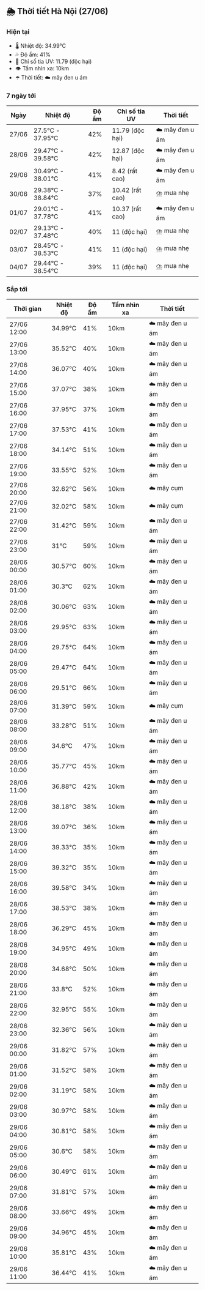 ## 🌦️ Thời tiết Hà Nội (27/06)

### Hiện tại

- 🌡️ Nhiệt độ: 34.99℃
- 💦 Độ ẩm: 41%
- 🌟 Chỉ số tia UV: 11.79 (độc hại)
- 👁️ Tầm nhìn xa: 10km
- ☂️ Thời tiết: ☁️ mây đen u ám

### 7 ngày tới

| Ngày | Nhiệt độ | Độ ẩm | Chỉ số tia UV | Thời tiết |
| --- | --- | --- | --- | --- |
| 27/06 | 27.5℃ - 37.95℃ | 42% | 11.79 (độc hại) | ☁️ mây đen u ám |
| 28/06 | 29.47℃ - 39.58℃ | 42% | 12.87 (độc hại) | ☁️ mây đen u ám |
| 29/06 | 30.49℃ - 38.01℃ | 41% | 8.42 (rất cao) | ☁️ mây đen u ám |
| 30/06 | 29.38℃ - 38.84℃ | 37% | 10.42 (rất cao) | ⛈️ mưa nhẹ |
| 01/07 | 29.01℃ - 37.78℃ | 41% | 10.37 (rất cao) | ☁️ mây đen u ám |
| 02/07 | 29.13℃ - 37.48℃ | 40% | 11 (độc hại) | ⛈️ mưa nhẹ |
| 03/07 | 28.45℃ - 38.53℃ | 41% | 11 (độc hại) | ⛈️ mưa nhẹ |
| 04/07 | 29.44℃ - 38.54℃ | 39% | 11 (độc hại) | ⛈️ mưa nhẹ |

### Sắp tới

| Thời gian | Nhiệt độ | Độ ẩm | Tầm nhìn xa | Thời tiết |
| --- | --- | --- | --- | --- |
| 27/06 12:00 | 34.99℃ | 41% | 10km | ☁️ mây đen u ám |
| 27/06 13:00 | 35.52℃ | 40% | 10km | ☁️ mây đen u ám |
| 27/06 14:00 | 36.07℃ | 40% | 10km | ☁️ mây đen u ám |
| 27/06 15:00 | 37.07℃ | 38% | 10km | ☁️ mây đen u ám |
| 27/06 16:00 | 37.95℃ | 37% | 10km | ☁️ mây đen u ám |
| 27/06 17:00 | 37.53℃ | 41% | 10km | ☁️ mây đen u ám |
| 27/06 18:00 | 34.14℃ | 51% | 10km | ☁️ mây đen u ám |
| 27/06 19:00 | 33.55℃ | 52% | 10km | ☁️ mây đen u ám |
| 27/06 20:00 | 32.62℃ | 56% | 10km | ☁️ mây cụm |
| 27/06 21:00 | 32.02℃ | 58% | 10km | ☁️ mây cụm |
| 27/06 22:00 | 31.42℃ | 59% | 10km | ☁️ mây đen u ám |
| 27/06 23:00 | 31℃ | 59% | 10km | ☁️ mây đen u ám |
| 28/06 00:00 | 30.57℃ | 60% | 10km | ☁️ mây đen u ám |
| 28/06 01:00 | 30.3℃ | 62% | 10km | ☁️ mây đen u ám |
| 28/06 02:00 | 30.06℃ | 63% | 10km | ☁️ mây đen u ám |
| 28/06 03:00 | 29.95℃ | 63% | 10km | ☁️ mây đen u ám |
| 28/06 04:00 | 29.75℃ | 64% | 10km | ☁️ mây đen u ám |
| 28/06 05:00 | 29.47℃ | 64% | 10km | ☁️ mây đen u ám |
| 28/06 06:00 | 29.51℃ | 66% | 10km | ☁️ mây đen u ám |
| 28/06 07:00 | 31.39℃ | 59% | 10km | ☁️ mây cụm |
| 28/06 08:00 | 33.28℃ | 51% | 10km | ☁️ mây đen u ám |
| 28/06 09:00 | 34.6℃ | 47% | 10km | ☁️ mây đen u ám |
| 28/06 10:00 | 35.77℃ | 45% | 10km | ☁️ mây đen u ám |
| 28/06 11:00 | 36.88℃ | 42% | 10km | ☁️ mây đen u ám |
| 28/06 12:00 | 38.18℃ | 38% | 10km | ☁️ mây đen u ám |
| 28/06 13:00 | 39.07℃ | 36% | 10km | ☁️ mây đen u ám |
| 28/06 14:00 | 39.33℃ | 35% | 10km | ☁️ mây đen u ám |
| 28/06 15:00 | 39.32℃ | 35% | 10km | ☁️ mây đen u ám |
| 28/06 16:00 | 39.58℃ | 34% | 10km | ☁️ mây đen u ám |
| 28/06 17:00 | 38.53℃ | 38% | 10km | ☁️ mây đen u ám |
| 28/06 18:00 | 36.29℃ | 45% | 10km | ☁️ mây đen u ám |
| 28/06 19:00 | 34.95℃ | 49% | 10km | ☁️ mây đen u ám |
| 28/06 20:00 | 34.68℃ | 50% | 10km | ☁️ mây đen u ám |
| 28/06 21:00 | 33.8℃ | 52% | 10km | ☁️ mây đen u ám |
| 28/06 22:00 | 32.95℃ | 55% | 10km | ☁️ mây đen u ám |
| 28/06 23:00 | 32.36℃ | 56% | 10km | ☁️ mây đen u ám |
| 29/06 00:00 | 31.82℃ | 57% | 10km | ☁️ mây đen u ám |
| 29/06 01:00 | 31.52℃ | 58% | 10km | ☁️ mây đen u ám |
| 29/06 02:00 | 31.19℃ | 58% | 10km | ☁️ mây đen u ám |
| 29/06 03:00 | 30.97℃ | 58% | 10km | ☁️ mây đen u ám |
| 29/06 04:00 | 30.81℃ | 58% | 10km | ☁️ mây đen u ám |
| 29/06 05:00 | 30.6℃ | 58% | 10km | ☁️ mây đen u ám |
| 29/06 06:00 | 30.49℃ | 61% | 10km | ☁️ mây đen u ám |
| 29/06 07:00 | 31.81℃ | 57% | 10km | ☁️ mây đen u ám |
| 29/06 08:00 | 33.66℃ | 49% | 10km | ☁️ mây đen u ám |
| 29/06 09:00 | 34.96℃ | 45% | 10km | ☁️ mây đen u ám |
| 29/06 10:00 | 35.81℃ | 43% | 10km | ☁️ mây đen u ám |
| 29/06 11:00 | 36.44℃ | 41% | 10km | ☁️ mây đen u ám |
